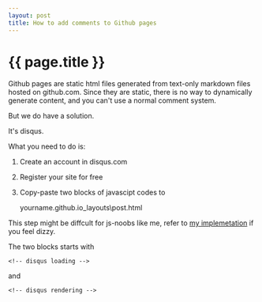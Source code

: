 ```yaml
---
layout: post
title: How to add comments to Github pages
---
```


{{ page.title }}
================

Github pages are static html files generated from text-only markdown files hosted on github.com. Since they are static, there is no way to dynamically generate content, and you can't use a normal comment system.<br>

But we do have a solution.

It's disqus.


What you need to do is:

1. Create an account in disqus.com
2. Register your site for free
3. Copy-paste two blocks of javascipt codes to

    yourname.github.io\_layouts\post.html

This step might be diffcult for js-noobs like me, refer to [my implemetation](https://github.com/vinjn/vinjn.github.io/blob/master/_layouts/post.html) if you feel dizzy. 

The two blocks starts with 

    <!-- disqus loading --> 
and 

    <!-- disqus rendering -->
